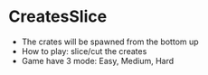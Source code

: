 # CreatesSlice
* The crates will be spawned from the bottom up
* How to play: slice/cut the creates
* Game have 3 mode: Easy, Medium, Hard